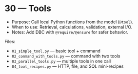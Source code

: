 # 30 — Tools

- Purpose: Call local Python functions from the model (`@tool`).
- When to use: Retrieval, calculations, validation, external I/O.
- Notes: Add DBC with `@require/@ensure` for safer behavior.

Files:
- `01_simple_tool.py` — basic tool + command
- `02_command_with_tools.py` — command with two tools
- `03_parallel_tools.py` — multiple tools in one call
- `04_tool_recipes.py` — HTTP, file, and SQL mini-recipes

